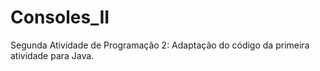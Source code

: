 # Consoles_II
Segunda Atividade de Programação 2: Adaptação do código da primeira atividade para Java.
